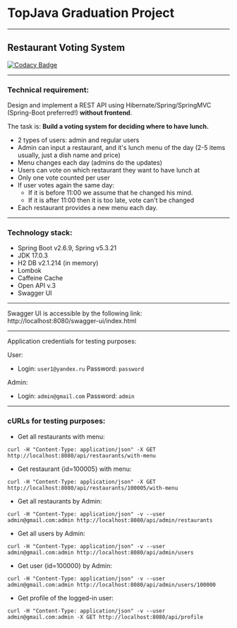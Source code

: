 TopJava Graduation Project
===
---

## Restaurant Voting System
[![Codacy Badge](https://app.codacy.com/project/badge/Grade/f4d82a6c9735461c9486a4d76fbff683)](https://www.codacy.com/gh/ppichugin/restaurant-voting-system/dashboard?utm_source=github.com&amp;utm_medium=referral&amp;utm_content=ppichugin/restaurant-voting-system&amp;utm_campaign=Badge_Grade)

---

### Technical requirement:
Design and implement a REST API using Hibernate/Spring/SpringMVC (Spring-Boot preferred!) **without frontend**.

The task is:
**Build a voting system for deciding where to have lunch.**

* 2 types of users: admin and regular users
* Admin can input a restaurant, and it's lunch menu of the day (2-5 items usually, just a dish name and price)
* Menu changes each day (admins do the updates)
* Users can vote on which restaurant they want to have lunch at
* Only one vote counted per user
* If user votes again the same day:
  * If it is before 11:00 we assume that he changed his mind.
  * If it is after 11:00 then it is too late, vote can't be changed
* Each restaurant provides a new menu each day.

---

### Technology stack:
* Spring Boot v2.6.9, Spring v5.3.21
* JDK 17.0.3
* H2 DB v2.1.214 (in memory)
* Lombok
* Caffeine Cache
* Open API v.3
* Swagger UI

---
Swagger UI is accessible by the following link: 
http://localhost:8080/swagger-ui/index.html

---

Application credentials for testing purposes:

User:
* Login: `user1@yandex.ru`  Password: `password`

Admin:
* Login: `admin@gmail.com`  Password: `admin`

---
### cURLs for testing purposes:

- Get all restaurants with menu:
```console
curl -H "Content-Type: application/json" -X GET http://localhost:8080/api/restaurants/with-menu
```

- Get restaurant {id=100005} with menu:
```console
curl -H "Content-Type: application/json" -X GET http://localhost:8080/api/restaurants/100005/with-menu
```

- Get all restaurants by Admin:
```console
curl -H "Content-Type: application/json" -v --user admin@gmail.com:admin http://localhost:8080/api/admin/restaurants
```

- Get all users by Admin:
```console
curl -H "Content-Type: application/json" -v --user admin@gmail.com:admin http://localhost:8080/api/admin/users
```

- Get user {id=100000} by Admin:
```console
curl -H "Content-Type: application/json" -v --user admin@gmail.com:admin http://localhost:8080/api/admin/users/100000
```

- Get profile of the logged-in user:
```console
curl -H "Content-Type: application/json" -v --user admin@gmail.com:admin -X GET http://localhost:8080/api/profile
```
